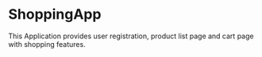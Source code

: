 # ShoppingApp
This Application provides user registration, product list page and cart page with shopping features.
